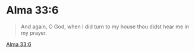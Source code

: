 # Alma 33:6

> And again, O God, when I did turn to my house thou didst hear me in my prayer.

[Alma 33:6](https://www.churchofjesuschrist.org/study/scriptures/bofm/alma/33?lang=eng&id=p6#p6)


